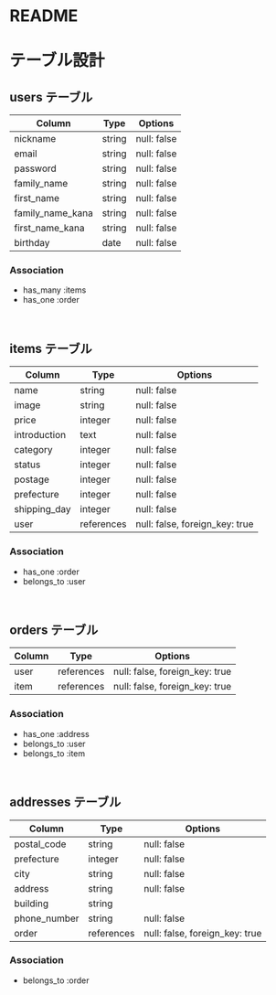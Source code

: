 # README

# テーブル設計

## users テーブル

| Column           | Type   | Options     |
| ---------------- | ------ | ----------- |
| nickname         | string | null: false |
| email            | string | null: false |
| password         | string | null: false |
| family_name      | string | null: false |
| first_name       | string | null: false |
| family_name_kana | string | null: false |
| first_name_kana  | string | null: false |
| birthday         | date   | null: false |

### Association

- has_many :items
- has_one :order


<br>


## items テーブル

| Column           | Type       | Options                        |
| ---------------- | ---------- | ------------------------------ |
| name             | string     | null: false                    |
| image            | string     | null: false                    |
| price            | integer    | null: false                    | 
| introduction     | text       | null: false                    |
| category         | integer    | null: false                    |
| status           | integer    | null: false                    |
| postage          | integer    | null: false                    |
| prefecture       | integer    | null: false                    |
| shipping_day     | integer    | null: false                    |
| user             | references | null: false, foreign_key: true |

### Association

- has_one :order
- belongs_to :user


<br>


## orders テーブル

| Column      | Type       | Options                         |
| ----------- | ---------- | ------------------------------- |
| user        | references | null: false, foreign_key: true  |
| item        | references | null: false, foreign_key: true  |

### Association

- has_one :address
- belongs_to :user
- belongs_to :item


<br>


## addresses テーブル

| Column          | Type       | Options                        |
| --------------- | ---------- | ------------------------------ |
| postal_code     | string     | null: false                    |
| prefecture      | integer    | null: false                    |
| city            | string     | null: false                    |
| address         | string     | null: false                    |
| building        | string     |                                |
| phone_number    | string     | null: false                    |
| order           | references | null: false, foreign_key: true |

### Association

- belongs_to :order

